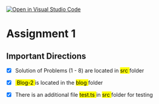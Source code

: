 [![Open in Visual Studio Code](https://classroom.github.com/assets/open-in-vscode-2e0aaae1b6195c2367325f4f02e2d04e9abb55f0b24a779b69b11b9e10269abc.svg)](https://classroom.github.com/online_ide?assignment_repo_id=17022210&assignment_repo_type=AssignmentRepo)

# Assignment 1

## Important Directions

- [x] Solution of Problems (1 - 8) are located in <mark> src </mark> folder

- [x] <mark> Blog-2 </mark> is located in the <mark> blog </mark> folder

- [x] There is an additional file <mark> test.ts </mark> in <mark> src </mark> folder for testing
